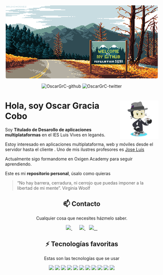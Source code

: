<p align="center">
  <a href="https://OscarGrc.github.io/" target="_blank">
    <img loading="lazy" style="border-radius: 0.25rem;" 
      src="https://github.com/OscarGrC/OscarGrC/blob/main/Imagenes/banner.png" alt="Logo" 
      borderRadius='1rem' boxShadow = '0 5px 18px rgba(0,0,0,0.3)'>
  </a>
</p>

<p align="center">
  <img src="https://img.shields.io/github/followers/OscarGrC?style=social" alt="OscarGrC-github" />
  <img src="https://img.shields.io/twitter/follow/Oscar_sanivuli?style=social" alt="OscarGrC-twitter" />
</p>

# <img src="https://github.com/OscarGrC/OscarGrC/blob/main/Imagenes/octogato.png" width=25% align=right />  Hola, soy Oscar Gracia Cobo 

Soy **Titulado de Desarollo de aplicaciones multiplataformas** en el IES Luis Vives en leganés.

Estoy interesado en aplicaciones multiplataforma, web y móviles desde el servidor  hasta el cliente .
Uno de mis ilustres profesores es [Jose Luis](https://github.com/joseluisgs) 

Actualmente sigo formandome en Oxigen Academy para seguir aprendiendo.

Este es mi **repositorio personal**, úsalo como quieras 

  </a>

> “No hay barrera, cerradura, ni cerrojo que puedas imponer a la libertad de mi mente”. Virginia Woolf

<h2 align="center">📫 Contacto</h2>
<p align="center">
  Cualquier cosa que necesites házmelo saber.
</p>
<p align="center">
    <a href="https://github.com/OscarGrC" target="_blank">
        <img loading="lazy" src="https://distreau.com/github.svg" 
    height="50">
    </a> &nbsp;&nbsp;
 &nbsp;&nbsp;
    <a href="https://www.linkedin.com/in/oscar-gracia-176935251/" target="_blank">
        <img loading="lazy" src="https://upload.wikimedia.org/wikipedia/commons/thumb/c/ca/LinkedIn_logo_initials.png/768px-LinkedIn_logo_initials.png" 
    height="50">
    </a> &nbsp;&nbsp;
    <a href="https://discordapp.com/users/Oscar_Gracia#9136" target="_blank">
        <img loading="lazy" src="https://logodownload.org/wp-content/uploads/2017/11/discord-logo-4-1.png" 
    height="50"> &nbsp;&nbsp;
    </a>
    
</p>

<h2 align="center">⚡ Tecnologías favoritas</h2>
<p align="center">
Estas son las tecnologías que se usar 
</p>


<p align="center">
  <img loading="lazy" src="https://www.jetbrains.com/academy/img/icon-kotlin-new.svg" 
  height="40">
  <img loading="lazy" src="https://distreau.com/github.svg" 
  height="40">
  <img loading="lazy" src="https://materiageek.com/wp-content/uploads/2020/10/GitKraken-7.4.0-Descargar-gratis.png"
  height="40">
  <img loading="lazy" src="https://resources.jetbrains.com/storage/products/intellij-idea/img/meta/intellij-idea_logo_300x300.png" 
  height="40">
  <img loading="lazy" src="https://user-images.githubusercontent.com/674621/71187801-14e60a80-2280-11ea-94c9-e56576f76baf.png" 
  height="40">
  <img loading="lazy" src="https://upload.wikimedia.org/wikipedia/commons/thumb/9/99/Unofficial_JavaScript_logo_2.svg/480px-Unofficial_JavaScript_logo_2.svg.png" 
  height="40">
  <img loading="lazy" src="https://upload.wikimedia.org/wikipedia/commons/thumb/6/61/HTML5_logo_and_wordmark.svg/512px-HTML5_logo_and_wordmark.svg.png" 
  height="40">
  <img loading="lazy" src="https://upload.wikimedia.org/wikipedia/commons/thumb/d/d5/CSS3_logo_and_wordmark.svg/1200px-CSS3_logo_and_wordmark.svg.png" 
  height="40">
  <img loading="lazy" src="https://miro.medium.com/max/650/1*zzvdRmHGGXONZpuQ2FeqsQ.png" 
  height="40">
  <img loading="lazy" src="https://cdn.worldvectorlogo.com/logos/mariadb.svg" 
  height="40">
  <img loading="lazy" src="https://cdn.icon-icons.com/icons2/2699/PNG/512/sqlite_logo_icon_169724.png" 
  height="40">
  
</p>


 
 
<!--
**OscarGrC/OscarGrC** is a ✨ _special_ ✨ repository because its `README.md` (this file) appears on your GitHub profile.

Here are some ideas to get you started:

- 🔭 I’m currently working on ...
- 🌱 I’m currently learning ...
- 👯 I’m looking to collaborate on ...
- 🤔 I’m looking for help with ...
- 💬 Ask me about ...
- 📫 How to reach me: ...
- 😄 Pronouns: ...
- ⚡ Fun fact: ...
-->
